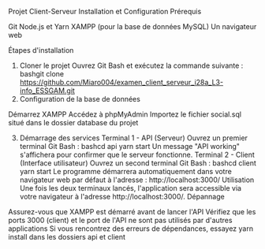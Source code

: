 Projet Client-Serveur
Installation et Configuration
Prérequis

Git
Node.js et Yarn
XAMPP (pour la base de données MySQL)
Un navigateur web

Étapes d'installation
1. Cloner le projet
Ouvrez Git Bash et exécutez la commande suivante :
bashgit clone https://github.com/Miaro004/examen_client_serveur_i28a_L3-info_ESSGAM.git
2. Configuration de la base de données

Démarrez XAMPP
Accédez à phpMyAdmin
Importez le fichier social.sql situé dans le dossier database du projet

3. Démarrage des services
Terminal 1 - API (Serveur)
Ouvrez un premier terminal Git Bash :
bashcd api
yarn start
Un message "API working" s'affichera pour confirmer que le serveur fonctionne.
Terminal 2 - Client (Interface utilisateur)
Ouvrez un second terminal Git Bash :
bashcd client
yarn start
Le programme démarrera automatiquement dans votre navigateur web par défaut à l'adresse : http://localhost:3000/
Utilisation
Une fois les deux terminaux lancés, l'application sera accessible via votre navigateur à l'adresse http://localhost:3000/.
Dépannage

Assurez-vous que XAMPP est démarré avant de lancer l'API
Vérifiez que les ports 3000 (client) et le port de l'API ne sont pas utilisés par d'autres applications
Si vous rencontrez des erreurs de dépendances, essayez yarn install dans les dossiers api et client
